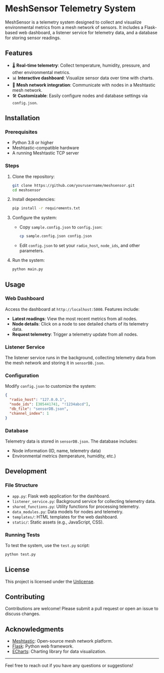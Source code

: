 # MeshSensor Telemetry System

MeshSensor is a telemetry system designed to collect and visualize environmental metrics from a mesh network of sensors. It includes a Flask-based web dashboard, a listener service for telemetry data, and a database for storing sensor readings.

## Features

- 🌡️ **Real-time telemetry**: Collect temperature, humidity, pressure, and other environmental metrics.
- 📊 **Interactive dashboard**: Visualize sensor data over time with charts.
- 🔌 **Mesh network integration**: Communicate with nodes in a Meshtastic mesh network.
- 🛠️ **Customizable**: Easily configure nodes and database settings via `config.json`.

## Installation

### Prerequisites

- Python 3.8 or higher
- Meshtastic-compatible hardware
- A running Meshtastic TCP server

### Steps

1. Clone the repository:
   ```bash
   git clone https://github.com/yourusername/meshsensor.git
   cd meshsensor
   ```

2. Install dependencies:
   ```bash
   pip install -r requirements.txt
   ```

3. Configure the system:
   - Copy `sample.config.json` to `config.json`:
     ```bash
     cp sample.config.json config.json
     ```
   - Edit `config.json` to set your `radio_host`, `node_ids`, and other parameters.

4. Run the system:
   ```bash
   python main.py
   ```

## Usage

### Web Dashboard

Access the dashboard at `http://localhost:5000`. Features include:
- **Latest readings**: View the most recent metrics from all nodes.
- **Node details**: Click on a node to see detailed charts of its telemetry data.
- **Request telemetry**: Trigger a telemetry update from all nodes.

### Listener Service

The listener service runs in the background, collecting telemetry data from the mesh network and storing it in `sensorDB.json`.

### Configuration

Modify `config.json` to customize the system:
```json
{
  "radio_host": "127.0.0.1",
  "node_ids": [305441741, "!1234abcd"],
  "db_file": "sensorDB.json",
  "channel_index": 1
}
```

### Database

Telemetry data is stored in `sensorDB.json`. The database includes:
- Node information (ID, name, telemetry data)
- Environmental metrics (temperature, humidity, etc.)

## Development

### File Structure

- `app.py`: Flask web application for the dashboard.
- `listener_service.py`: Background service for collecting telemetry data.
- `shared_functions.py`: Utility functions for processing telemetry.
- `data_modules.py`: Data models for nodes and telemetry.
- `templates/`: HTML templates for the web dashboard.
- `static/`: Static assets (e.g., JavaScript, CSS).

### Running Tests

To test the system, use the `test.py` script:
```bash
python test.py
```

## License

This project is licensed under the [Unlicense](LICENSE).

## Contributing

Contributions are welcome! Please submit a pull request or open an issue to discuss changes.

## Acknowledgments

- [Meshtastic](https://meshtastic.org): Open-source mesh network platform.
- [Flask](https://flask.palletsprojects.com): Python web framework.
- [ECharts](https://echarts.apache.org): Charting library for data visualization.

---
Feel free to reach out if you have any questions or suggestions!